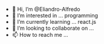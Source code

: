 - 👋 Hi, I’m @Eliandro-Alfredo
- 👀 I’m interested in ... programming
- 🌱 I’m currently learning ... react.js
- 💞️ I’m looking to collaborate on ...
- 📫 How to reach me ...

<!---
Eliandro-Alfredo/Eliandro-Alfredo is a ✨ special ✨ repository because its `README.md` (this file) appears on your GitHub profile.
You can click the Preview link to take a look at your changes.
--->
